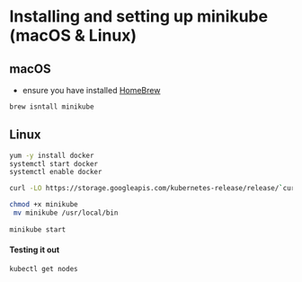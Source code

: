 # Installing and setting up minikube (macOS & Linux)

## macOS

- ensure you have installed [HomeBrew](brew.sh)

```sh
brew isntall minikube
```

## Linux

```sh
yum -y install docker
systemctl start docker
systemctl enable docker
```

```sh
curl -LO https://storage.googleapis.com/kubernetes-release/release/`curl -s https://storage.googleapis.com/kubernetes-release/release/stable.txt`/bin/linux/amd64/kubectl

chmod +x minikube
 mv minikube /usr/local/bin
 
minikube start
```

#### Testing it out

```sh
kubectl get nodes
```